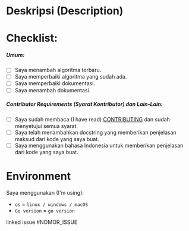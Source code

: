 # Deskripsi (Description)
<!-- Deskripsikan tentang perubahan yang kamu berikan. -->


# Checklist:
##### Umum:
- [ ] Saya menambah algoritma terbaru.
- [ ] Saya memperbaiki algoritma yang sudah ada.
- [ ] Saya memperbaiki dokumentasi.
- [ ] Saya menambah dokumentasi.

##### Contributor Requirements (Syarat Kontributor) dan Lain-Lain:
 - [ ] Saya sudah membaca (I have read) [CONTRIBUTING](https://github.com/bellshade/Golang/blob/main/CONTRIBUTING.md) dan sudah menyetujui semua syarat.
 - [ ] Saya telah menambahkan docstring yang memberikan penjelasan maksud dari kode yang saya buat.
 - [ ] Saya menggunakan bahasa Indonesia untuk memberikan penjelasan dari kode yang saya buat.

# Environment
Saya menggunakan (I'm using):

- ``os`` = ``linux / windows / macOS``
- ``Go version`` = ``go version``
<!-- Kami menggunakan Golang versi ^1.24 dan tidak menyarankan untuk menggunakan versi yang lebih rendah karena alasan kompatibilitas dan fitur terbaru. -->

<!-- Jika ada gagal pada salah satu test, kami akan mengeceknya kembali. -->
<!-- If there is a failure in one of the tests, we will check it again. -->
linked issue #NOMOR_ISSUE <!--contoh #1-->